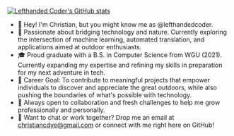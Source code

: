 [![Lefthanded Coder's GitHub stats](https://github-readme-stats.vercel.app/api?username=lefthandedcoder)](https://github.com/anuraghazra/github-readme-stats)

- 👋 Hey! I'm Christian, but you might know me as @lefthandedcoder.
- 🌲 Passionate about bridging technology and nature. Currently exploring the intersection of machine learning, automated translation, and applications aimed at outdoor enthusiasts.
- 🎓 Proud graduate with a B.S. in Computer Science from WGU (2021). Currently expanding my expertise and refining my skills in preparation for my next adventure in tech.
- 🚀 Career Goal: To contribute to meaningful projects that empower individuals to discover and appreciate the great outdoors, while also pushing the boundaries of what's possible with technology.
- 🤝 Always open to collaboration and fresh challenges to help me grow professionally and personally.
- 📩 Want to chat or work together? Drop me an email at christiancdye@gmail.com or connect with me right here on GitHub!

<!---
lefthandedcoder/lefthandedcoder is a ✨ special ✨ repository because its `README.md` (this file) appears on your GitHub profile.
You can click the Preview link to take a look at your changes.
--->
